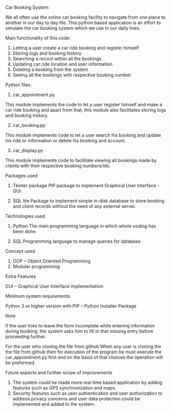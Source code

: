 Car Booking System:

We all often use the online car booking facility  to navigate from one place to another in our day to day life. This python based application is an effort to simulate the car booking system which we use in our daily lives. 


Main functionality of this  code:

1. Letting a user create a car ride booking and register himself
2. Storing logs and booking history
3. Searching a record within all the bookings
4. Updating car ride location and user information
5. Deleting a booking from the system
6. Seeing all the bookings with respective booking number




Python files:

1. car_appointment.py

This module implements the code to let a user register himself and make a car ride booking and apart from that, this module also facilitates storing logs and booking history.


2. car_booking.py

This module implements code to let a user search his booking and update his ride or information or delete his booking and account.


3. car_display.py

This module implements code to facilitate viewing all bookings made by clients with their respective booking numbers/ids.



Packages used

1. Tkinter package
PIP package to implement Graphical User Interface - GUI

2. SQL lite 
Package to implement simple in-disk database to store booking and client records without the need of any external server.



Technologies used

1. Python
The main programming language in which whole coding has been done.

2. SQL
Programming language to manage queries for database.


Concept used
 
1. OOP – Object Oriented Programming.
2. Modular programming



Extra Features

GUI – Graphical User Interface implementation



Minimum system requirements

Python 3  or  higher version  with PIP – Python Installer Package



Note

If the user tries to leave the form incomplete while entering information during booking, the system asks him to fill in that  missing entry before proceeding further.

For the user who cloning the file from github
When any user is cloning the the file from github then for execution of the program he must execute the car_appointment.py first and on the basis of that choices the operation will be preformed.



Future aspects and further scope of improvements

1. The system could be made more real time based application by adding features such as GPS synchronization and maps.
2. Security features such as user authentication and user authorization to address privacy concerns and user data protection could be implemented and added to the system.
